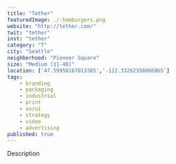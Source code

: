 ```yaml
---
title: "Tether"
featuredImage: ./-hamburgers.png
website: "http://tether.com/"
twit: "tether"
inst: "tether"
category: "T"
city: "Seattle"
neighborhood: "Pioneer Square"
size: "Medium (11-40)"
location: ['47.59958167013385','-122.33262358866865']
tags:
    - branding
    - packaging
    - industrial
    - print
    - ux/ui
    - strategy
    - video
    - advertising
published: true
---
```


Description
